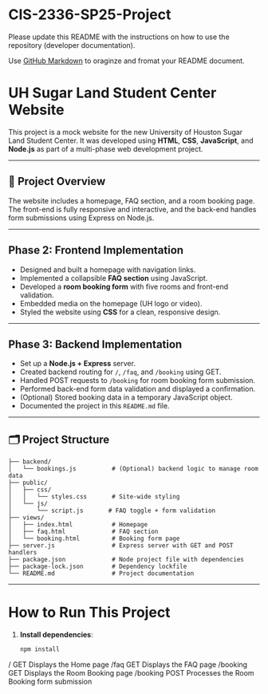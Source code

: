 # CIS-2336-SP25-Project

Please update this README with the instructions on how to use the repository (developer documentation).

Use [GitHub Markdown](https://docs.github.com/en/get-started/writing-on-github/getting-started-with-writing-and-formatting-on-github) to oraginze and fromat your README document.
# UH Sugar Land Student Center Website

This project is a mock website for the new University of Houston Sugar Land Student Center. It was developed using **HTML**, **CSS**, **JavaScript**, and **Node.js** as part of a multi-phase web development project.

---

## 🔹 Project Overview

The website includes a homepage, FAQ section, and a room booking page. The front-end is fully responsive and interactive, and the back-end handles form submissions using Express on Node.js.

---

##  Phase 2: Frontend Implementation

- Designed and built a homepage with navigation links.
- Implemented a collapsible **FAQ section** using JavaScript.
- Developed a **room booking form** with five rooms and front-end validation.
- Embedded media on the homepage (UH logo or video).
- Styled the website using **CSS** for a clean, responsive design.

---

##  Phase 3: Backend Implementation

- Set up a **Node.js + Express** server.
- Created backend routing for `/`, `/faq`, and `/booking` using GET.
- Handled POST requests to `/booking` for room booking form submission.
- Performed back-end form data validation and displayed a confirmation.
- (Optional) Stored booking data in a temporary JavaScript object.
- Documented the project in this `README.md` file.

---

## 🗂 Project Structure

    ├── backend/
    │   └── bookings.js          # (Optional) backend logic to manage room data
    ├── public/
    │   ├── css/
    │   │   └── styles.css       # Site-wide styling
    │   └── js/
    │       └── script.js       # FAQ toggle + form validation
    ├── views/
    │   ├── index.html           # Homepage
    │   ├── faq.html             # FAQ section
    │   └── booking.html         # Booking form page
    ├── server.js                # Express server with GET and POST handlers
    ├── package.json             # Node project file with dependencies
    ├── package-lock.json        # Dependency lockfile
    └── README.md                # Project documentation

---

# How to Run This Project

1. **Install dependencies**:
   ```bash
   npm install
/	GET	Displays the Home page
/faq	GET	Displays the FAQ page
/booking	GET	Displays the Room Booking page
/booking	POST	Processes the Room Booking form submission
